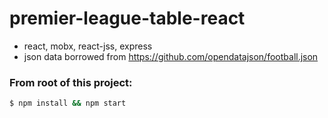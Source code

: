 # premier-league-table-react

- react, mobx, react-jss, express
- json data borrowed from  https://github.com/opendatajson/football.json

### From root of this project:

```sh
$ npm install && npm start
```

